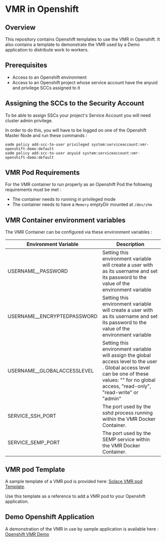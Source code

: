 # VMR in Openshift

## Overview

This repository contains Openshift templates to use the VMR in Openshift.  It also contains a template to demonstrate
the VMR used by a Demo application to distribute work to workers.

## Prerequisites

* Access to an Openshift environment
* Access to an Openshift project whose service account have the anyuid and privilege SCCs assigned to it

## Assigning the SCCs to the Security Account

To be able to assign SSCs your project's Service Account you will need cluster admin privilege.

In order to do this, you will have to be logged on one of the Openshift Master Node and run these commands :
```
oadm policy add-scc-to-user privileged system:serviceaccount:vmr-openshift-demo:default
oadm policy add-scc-to-user anyuid system:serviceaccount:vmr-openshift-demo:default
```

## VMR Pod Requirements

For the VMR container to run properly as an Openshift Pod the following requirements must be met :
* The container needs to running in privileged mode
* The container needs to have a `Memory` emptyDir mounted at `/dev/shm`

## VMR Container environment variables

The VMR Container can be configured via these environment variables :

| Environment Variable                  | Description |
| ------------------------------------- | ----------- |
| USERNAME\_<userName>\_PASSWORD          | Setting this environment variable will create a user with <userName> as its username and set its password to the value of the environment variable |
| USERNAME\_<userName>\_ENCRYPTEDPASSWORD | Setting this environment variable will create a user with <userName> as its username and set its password to the value of the environment variable |
| USERNAME\_<userName>\_GLOBALACCESSLEVEL | Setting this environment variable will assign the global access level to the user <userName>.  Global access level can be one of these values: "" for no global access, "read-only", "read-write" or "admin" |
| SERVICE\_SSH\_PORT                      | The port used by the sshd process running within the VMR Docker Container. | 
| SERVICE\_SEMP\_PORT                     | The port used by the SEMP service within the VMR Docker Container. |

## VMR pod Template 

A sample template of a VMR pod is provided here: [Solace VMR pod Template](solace-vmr-template.yml).

Use this template as a reference to add a VMR pod to your Openshift application.

## Demo Openshift Application

A demonstration of the VMR in use by sample application is available here : [Openshift VMR Demo](demo/)